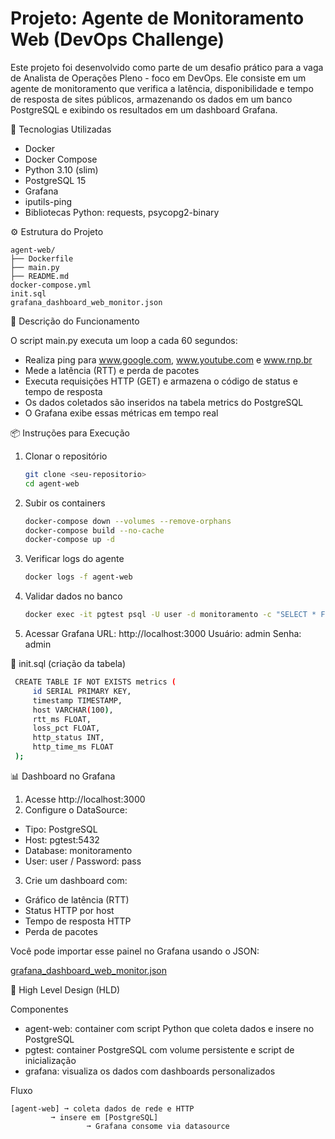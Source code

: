 # Projeto: Agente de Monitoramento Web (DevOps Challenge)

Este projeto foi desenvolvido como parte de um desafio prático para a vaga de Analista de Operações Pleno - foco em DevOps. Ele consiste em um agente de monitoramento que verifica a latência, disponibilidade e tempo de resposta de sites públicos, armazenando os dados em um banco PostgreSQL e exibindo os resultados em um dashboard Grafana.

:hammer: Tecnologias Utilizadas

- Docker
- Docker Compose
- Python 3.10 (slim)
- PostgreSQL 15
- Grafana
- iputils-ping
- Bibliotecas Python: requests, psycopg2-binary

:gear: Estrutura do Projeto

```## Sumário
agent-web/
├── Dockerfile
├── main.py
├── README.md
docker-compose.yml
init.sql
grafana_dashboard_web_monitor.json
```

:page_with_curl: Descrição do Funcionamento

O script main.py executa um loop a cada 60 segundos:

  - Realiza ping para www.google.com, www.youtube.com e www.rnp.br
  - Mede a latência (RTT) e perda de pacotes
  - Executa requisições HTTP (GET) e armazena o código de status e tempo de resposta
  - Os dados coletados são inseridos na tabela metrics do PostgreSQL
  - O Grafana exibe essas métricas em tempo real

:package: Instruções para Execução

1. Clonar o repositório
   ```sh
   git clone <seu-repositorio>
   cd agent-web
   ```
2. Subir os containers
   ```sh
   docker-compose down --volumes --remove-orphans
   docker-compose build --no-cache
   docker-compose up -d
   ```
3. Verificar logs do agente
   ```sh
   docker logs -f agent-web
   ```
4. Validar dados no banco
   ```sh
   docker exec -it pgtest psql -U user -d monitoramento -c "SELECT * FROM metrics ORDER BY id DESC LIMIT 10;"
   ```
5. Acessar Grafana
    URL: http://localhost:3000
    Usuário: admin
    Senha: admin

:bookmark_tabs: init.sql (criação da tabela)
   ```sh
    CREATE TABLE IF NOT EXISTS metrics (
        id SERIAL PRIMARY KEY,
        timestamp TIMESTAMP,
        host VARCHAR(100),
        rtt_ms FLOAT,
        loss_pct FLOAT,
        http_status INT,
        http_time_ms FLOAT
    );
   ```

:bar_chart: Dashboard no Grafana

1. Acesse http://localhost:3000
2. Configure o DataSource:
  - Tipo: PostgreSQL
  - Host: pgtest:5432  
  - Database: monitoramento
  - User: user / Password: pass
3. Crie um dashboard com:
  - Gráfico de latência (RTT)
  - Status HTTP por host
  - Tempo de resposta HTTP
  - Perda de pacotes

Você pode importar esse painel no Grafana usando o JSON:

[grafana_dashboard_web_monitor.json](./grafana_dashboard_web_monitor.json)

:triangular_ruler: High Level Design (HLD)

Componentes
  - agent-web: container com script Python que coleta dados e insere no PostgreSQL
  - pgtest: container PostgreSQL com volume persistente e script de inicialização
  - grafana: visualiza os dados com dashboards personalizados

Fluxo
```## Sumário
[agent-web] ➞ coleta dados de rede e HTTP
         ➞ insere em [PostgreSQL]
                 ➞ Grafana consome via datasource
```

